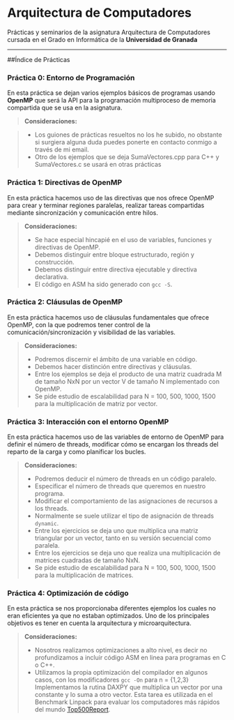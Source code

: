 Arquitectura de Computadores
===================

Prácticas y seminarios de la asignatura Arquitectura de Computadores cursada en el Grado en Informática de la **Universidad de Granada**

----------

##Índice de Prácticas

### Práctica 0: Entorno de Programación
En esta práctica se dejan varios ejemplos básicos de programas usando **OpenMP** que será la API para la programación multiproceso de memoria compartida que se usa en la asignatura.

> **Consideraciones:**

> - Los guiones de prácticas resueltos no los he subido, no obstante si surgiera alguna duda puedes ponerte en contacto conmigo a través de mi email.
> - Otro de los ejemplos que se deja SumaVectores.cpp para C++ y SumaVectores.c se usará en otras prácticas


### Práctica 1: Directivas de OpenMP

En esta práctica hacemos uso de las directivas que nos ofrece OpenMP para crear y terminar regiones paralelas, realizar tareas compartidas mediante sincronización y comunicación entre hilos.


> **Consideraciones:**
>
> - Se hace especial hincapié en el uso de variables, funciones y directivas de OpenMP.
> - Debemos distinguir entre bloque estructurado, región y construcción.
> - Debemos distinguir entre directiva ejecutable y directiva declarativa.
> - El código en ASM ha sido generado con `gcc -S`.


### Práctica 2: Cláusulas de OpenMP

En esta práctica hacemos uso de cláusulas fundamentales que ofrece OpenMP, con la que podremos tener control de la comunicación/sincronización y visibilidad de las variables.

> **Consideraciones:**
>
> - Podremos discernir el ámbito de una variable en código.
> - Debemos hacer distinción entre directivas y cláusulas.
> - Entre los ejemplos se deja el producto de una matriz cuadrada M de tamaño NxN por un vector V de tamaño N implementado con OpenMP.
> - Se pide estudio de escalabilidad para N = 100, 500, 1000, 1500 para la multiplicación de matriz por vector.


### Práctica 3: Interacción con el entorno OpenMP

En esta práctica hacemos uso de las variables de entorno de OpenMP para definir el número de threads, modificar cómo se encargan los threads del reparto de la carga y como planificar los bucles.

> **Consideraciones:**
> 
> - Podremos deducir el número de threads en un código paralelo.
> - Especificar el número de threads que queremos en nuestro programa.
> - Modificar el comportamiento de las asignaciones de recursos a los threads.
> - Normalmente se suele utilizar el tipo de asignación de threads `dynamic`.
> - Entre los ejercicios se deja uno que multiplica una matriz triangular por un vector, tanto en su versión secuencial como paralela.
> - Entre los ejercicios se deja uno que realiza una multiplicación de matrices cuadradas de tamaño NxN.
> - Se pide estudio de escalabilidad para N = 100, 500, 1000, 1500 para la multiplicación de matrices.

### Práctica 4: Optimización de código

En esta práctica se nos proporcionaba diferentes ejemplos los cuales no eran eficientes ya que no estaban optimizados.
Uno de los principales objetivos es tener en cuenta la arquitectura y microarquitectura.

> **Consideraciones:**
> 
> - Nosotros realizamos optimizaciones a alto nivel, es decir no profundizamos a incluir código ASM en linea para programas en C o C++.
> - Utilizamos la propia optimización del compilador en algunos casos, con los modificadores `gcc -On` para n = {1,2,3}
> Implementamos la rutina DAXPY que multiplica un vector por una constante y lo suma a otro vector. Esta tarea es utilizada en el Benchmark Linpack para evaluar los computadores más rápidos del mundo [Top500Report](http://www.top500.org). 